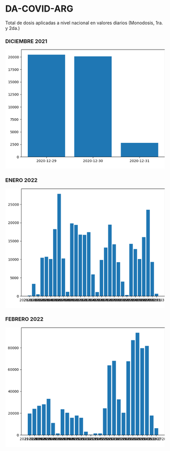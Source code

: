 # DA-COVID-ARG
Total de dosis aplicadas a nivel nacional en valores diarios (Monodosis, 1ra. y 2da.)
### DICIEMBRE 2021
<img src="https://github.com/facumruiz/DA-COVID-ARG/blob/main/img/descarga.png" alt="My cool logo"/>

### ENERO 2022
<img src="https://github.com/facumruiz/DA-COVID-ARG/blob/main/img/descarga%20(1).png" alt="My cool logo"/>

### FEBRERO 2022
<img src="https://github.com/facumruiz/DA-COVID-ARG/blob/main/img/descarga%20(2).png" alt="My cool logo"/>

